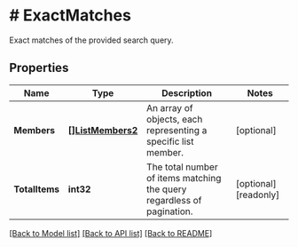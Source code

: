 # # ExactMatches
Exact matches of the provided search query.

## Properties 


Name | Type | Description | Notes
------------ | ------------- | ------------- | -------------
**Members**| [**[]ListMembers2**](ListMembers2.md) | An array of objects, each representing a specific list member.  | [optional]
**TotalItems**| **int32** | The total number of items matching the query regardless of pagination.  | [optional] [readonly]


[[Back to Model list]](../../README.md#models) [[Back to API list]](../../README.md#endpoints) [[Back to README]](../../README.md)

